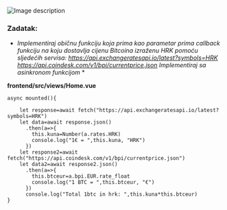 ![Image description](https://i.kym-cdn.com/entries/icons/mobile/000/029/959/Screen_Shot_2019-06-05_at_1.26.32_PM.jpg)


### Zadatak:

* *Implementiraj običnu funkciju koja prima kao parametar prima callback funkciju na koju
dostavlja cijenu Bitcoina izraženu HRK pomoću sljedećih servisa:
https://api.exchangeratesapi.io/latest?symbols=HRK
https://api.coindesk.com/v1/bpi/currentprice.json
Implementiraj sa asinkronom funkcijom* *



__frontend/src/views/Home.vue__
```
async mounted(){
  
    let response=await fetch("https://api.exchangeratesapi.io/latest?symbols=HRK")
    let data=await response.json()
      .then(a=>{
        this.kuna=Number(a.rates.HRK)
		console.log("1€ = ",this.kuna, "HRK")
      })
    let response2=await fetch("https://api.coindesk.com/v1/bpi/currentprice.json")
    let data2=await response2.json()
      .then(a=>{
        this.btceur=a.bpi.EUR.rate_float
		console.log("1 BTC = ",this.btceur, "€")
      })
	  console.log("Total 1btc in hrk: ",this.kuna*this.btceur)
}
  ```
  
